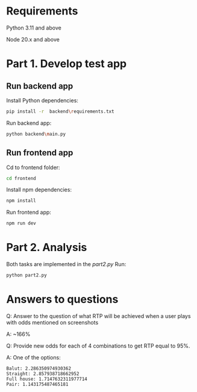 # Requirements
Python 3.11 and above

Node 20.x and above
# Part 1. Develop test app 
## Run backend app
Install Python dependencies:
```bash
pip install -r  backend\requirements.txt
```
Run backend app:
```bash
python backend\main.py
```
## Run frontend app
Cd to frontend folder:
```bash
cd frontend
```
Install npm dependencies:
```bash
npm install
```
Run frontend app:
```bash
npm run dev
```
# Part 2. Analysis
Both tasks are implemented in the *part2.py*
Run:
```bash
python part2.py
```
# Answers to questions
Q: Answer to the question of what RTP will be achieved when a user plays with odds mentioned on screenshots

A: ~166%

Q: Provide new odds for each of 4 combinations to get RTP equal to 95%.

A: One of the options:
```
Balut: 2.286350974930362
Straight: 2.857938718662952
Full house: 1.7147632311977714
Pair: 1.143175487465181
```
